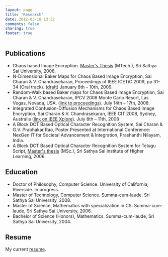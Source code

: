 ```yaml
---
layout: page
title: "Research"
date: 2012-03-18 13:32
comments: false
sharing: true
footer: true
---
```


Publications
------------
+ Chaos based Image Encryption. [Master's Thesis](/assets/Multi.Dimensional.Baker.Maps.for.Chaos.Based.Image.Encryption.pdf) (MTech.), Sri Sathya Sai University, 2008.
+ N-Dimensional Baker Maps for Chaos Based Image Encryption, Sai Charan & V. Chandrasekaran, Proceedings of IEEE ICETiC 2009, pp 31-34 (Oral track). ([draft](/assets/Integrated.Confusion-Diffusion.Mechanisms.for.Chaos.Based.Image.Encryption.IEEE.CIT.08.pdf)) January 8th – 10th, 2009.
+ Random-Walk based Baker maps for Chaos Based Image Encryption, Sai Charan & V. Chandrasekaran, IPCV 2008 Monte Carlo Resort, Las Vegas, Nevada, USA. ([link to proceedings](http://nguyendangbinh.org/Proceedings/IPCV08/Papers/IPC3229.pdf)). July 14th – 17th, 2008.
+ Integrated Confusion-Diffusion Mechanisms for Chaos Based Image Encryption, Sai Charan & V. Chandrasekaran, IEEE CIT 2008, Sydney, Australia ([link on IEEE Xplore](http://ieeexplore.ieee.org/iel5/4568461/4568462/04568513.pdf)). July 8th – 11th, 2008
+ A Block DCT Based Optical Character Recognition System, Sai Charan & G.V. Prabhakar Rao, Poster Presented at International Conference: NexGen IT for Societal Advancement & Integration, Prashanthi Nilayam, India.
+ A Block DCT Based Optical Character Recognition System for Telugu Script, [Master's thesis](/assets/Optical.Character.Recognition.pdf) (MSc.), Sri Sathya Sai Institute of Higher Learning, 2006.

Education
---------
+ Doctor of Philosophy, Computer Science. University of California, Riverside. In progress.
+ Master of Technology, Computer Science. Summa-cum-laude. Sri Sathya Sai University, 2008.
+ Master of Science, Mathematics with specialization in CS. Summa-cum-laude, Sri Sathya Sai University, 2006.
+ Bachelor of Science (Honors), Mathematics. Summa-cum-laude, Sri Sathya Sai University, 2004.

Resume
------
My current [resume](/assets/SaiCharan.pdf).
